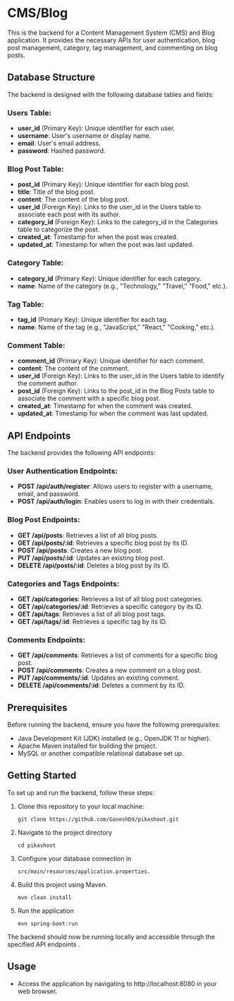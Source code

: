 # CMS/Blog

This is the backend for a Content Management System (CMS) and Blog application. It provides the necessary APIs for user authentication, blog post management, category, tag management, and commenting on blog posts.

## Database Structure

The backend is designed with the following database tables and fields:

### Users Table:
- **user_id** (Primary Key): Unique identifier for each user.
- **username**: User's username or display name.
- **email**: User's email address.
- **password**: Hashed password.


### Blog Post Table:
- **post_id** (Primary Key): Unique identifier for each blog post.
- **title**: Title of the blog post.
- **content**: The content of the blog post.
- **user_id** (Foreign Key): Links to the user_id in the Users table to associate each post with its author.
- **category_id** (Foreign Key): Links to the category_id in the Categories table to categorize the post.
- **created_at**: Timestamp for when the post was created.
- **updated_at**: Timestamp for when the post was last updated.

### Category Table:
- **category_id** (Primary Key): Unique identifier for each category.
- **name**: Name of the category (e.g., "Technology," "Travel," "Food," etc.).

### Tag Table:
- **tag_id** (Primary Key): Unique identifier for each tag.
- **name**: Name of the tag (e.g., "JavaScript," "React," "Cooking," etc.).

### Comment Table:
- **comment_id** (Primary Key): Unique identifier for each comment.
- **content**: The content of the comment.
- **user_id** (Foreign Key): Links to the user_id in the Users table to identify the comment author.
- **post_id** (Foreign Key): Links to the post_id in the Blog Posts table to associate the comment with a specific blog post.
- **created_at**: Timestamp for when the comment was created.
- **updated_at**: Timestamp for when the comment was last updated.

## API Endpoints

The backend provides the following API endpoints:

### User Authentication Endpoints:
- **POST /api/auth/register**: Allows users to register with a username, email, and password.
- **POST /api/auth/login**: Enables users to log in with their credentials.

### Blog Post Endpoints:
- **GET /api/posts**: Retrieves a list of all blog posts.
- **GET /api/posts/:id**: Retrieves a specific blog post by its ID.
- **POST /api/posts**: Creates a new blog post.
- **PUT /api/posts/:id**: Updates an existing blog post.
- **DELETE /api/posts/:id**: Deletes a blog post by its ID.

### Categories and Tags Endpoints:
- **GET /api/categories**: Retrieves a list of all blog post categories.
- **GET /api/categories/:id**: Retrieves a specific category by its ID.
- **GET /api/tags**: Retrieves a list of all blog post tags.
- **GET /api/tags/:id**: Retrieves a specific tag by its ID.

### Comments Endpoints:
- **GET /api/comments**: Retrieves a list of comments for a specific blog post.
- **POST /api/comments**: Creates a new comment on a blog post.
- **PUT /api/comments/:id**: Updates an existing comment.
- **DELETE /api/comments/:id**: Deletes a comment by its ID.

## Prerequisites

Before running the backend, ensure you have the following prerequisites:

- Java Development Kit (JDK) installed (e.g., OpenJDK 11 or higher).
- Apache Maven installed for building the project.
- MySQL or another compatible relational database set up.

## Getting Started

To set up and run the backend, follow these steps:

1. Clone this repository to your local machine:

   ```shell
   git clone https://github.com/GaneshDd/pikashoot.git

2. Navigate to the project directory
    ```shell
   cd pikashoot

3. Configure your database connection in 
    ```shell
   src/main/resources/application.properties.

4. Build this project using Maven.
    ```shell
   mvn clean install

5. Run the application
    ```shell
   mvn spring-boot:run
   
The backend should now be running locally and accessible through the specified API endpoints .

## Usage
* Access the application by navigating to http://localhost:8080 in your web browser.


